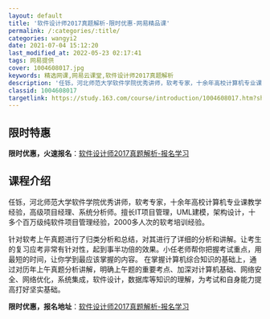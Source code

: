 ```yaml
---
layout: default
title: '软件设计师2017真题解析-限时优惠-网易精品课'
permalink: /:categories/:title/
categories: wangyi2
date: 2021-07-04 15:12:20
last_modified_at: 2022-05-23 02:17:41
tags: 网易提供
cover: 1004608017.jpg
keywords: 精选网课,网易云课堂,软件设计师2017真题解析
description: '任铄，河北师范大学软件学院优秀讲师，软考专家，十余年高校计算机专业课教学经验，高级项目经理、系统分析师。擅长IT项目管理'
classid: 1004608017
targetlink: https://study.163.com/course/introduction/1004608017.htm?share=1&shareId=1025206652&utm_campaign=share&utm_medium=iphoneShare&utm_source=&utm_u=1025206652
---
```


## 限时特惠

**限时优惠，火速报名**：[软件设计师2017真题解析-报名学习](https://study.163.com/course/introduction/1004608017.htm?share=1&shareId=1025206652&utm_campaign=share&utm_medium=iphoneShare&utm_source=&utm_u=1025206652)

## 课程介绍

任铄，河北师范大学软件学院优秀讲师，软考专家，十余年高校计算机专业课教学经验，高级项目经理、系统分析师。擅长IT项目管理，UML建模，架构设计，十多个百万级纯软件项目管理经验，2000多人次的软考培训经验。  





针对软考上午真题进行了归类分析和总结，对其进行了详细的分析和讲解。让考生的复习应考非常有针对性，起到事半功倍的效果。小任老师帮你把握考试重点，用最短的时间，让你学到最应该掌握的内容。 在掌握计算机综合知识的基础上，通过对历年上午真题分析讲解，明确上午题的重要考点、加深对计算机基础、网络安全、网络优化，系统集成，软件设计，数据库等知识的理解，为考试和自身能力提高打好坚实基础。

**限时优惠，报名地址**：[软件设计师2017真题解析-报名学习](https://study.163.com/course/introduction/1004608017.htm?share=1&shareId=1025206652&utm_campaign=share&utm_medium=iphoneShare&utm_source=&utm_u=1025206652)

